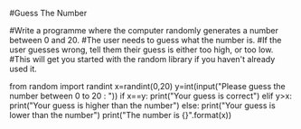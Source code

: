 #Guess The Number

#Write a programme where the computer randomly generates a number between 0 and 20.
#The user needs to guess what the number is. 
#If the user guesses wrong, tell them their guess is either too high, or too low. 
#This will get you started with the random library if you haven't already used it.

from random import randint
x=randint(0,20)
y=int(input("Please guess the number between 0 to 20 : "))
if x==y:
    print("Your guess is correct")
elif y>x:
    print("Your guess is higher than the number")
else:
    print("Your guess is lower than the number")
print("The number is {}".format(x))
